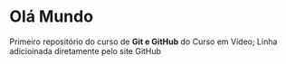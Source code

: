 # Olá Mundo
 Primeiro repositório do curso de **Git e GitHub** do Curso em Vídeo;
 Linha adicioinada diretamente pelo site GitHub
